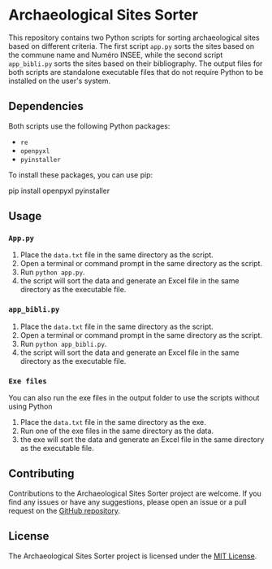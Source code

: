 # Archaeological Sites Sorter

This repository contains two Python scripts for sorting archaeological sites based on different criteria. The first script `app.py` sorts the sites based on the commune name and Numéro INSEE, while the second script `app_bibli.py` sorts the sites based on their bibliography. The output files for both scripts are standalone executable files that do not require Python to be installed on the user's system.

## Dependencies

Both scripts use the following Python packages:

- `re`
- `openpyxl`
- `pyinstaller`

To install these packages, you can use pip:

pip install openpyxl pyinstaller

## Usage

### `App.py`

1. Place the `data.txt` file in the same directory as the script.
2. Open a terminal or command prompt in the same directory as the script.
3. Run `python app.py`.
4. the script will sort the data and generate an Excel file  in the same directory as the executable file.

### `app_bibli.py`

1. Place the `data.txt` file in the same directory as the script.
2. Open a terminal or command prompt in the same directory as the script.
3. Run `python app_bibli.py`.
4. the script will sort the data and generate an Excel file  in the same directory as the executable file.


### `Exe files`

You can also run the exe files in the output folder to use the scripts without using Python

1. Place the `data.txt` file in the same directory as the exe.
2. Run one of the exe files in the same directory as the data.
3. the exe will sort the data and generate an Excel file in the same directory as the executable file.

## Contributing

Contributions to the Archaeological Sites Sorter project are welcome. If you find any issues or have any suggestions, please open an issue or a pull request on the [GitHub repository](https://github.com/Loke-60000/Archaeological-Sites-Sorter).

## License

The Archaeological Sites Sorter project is licensed under the [MIT License](https://github.com/Loke-60000/Archaeological-Sites-Sorter/blob/main/LICENSE).
